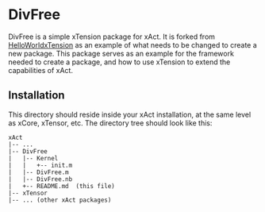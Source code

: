 DivFree
=======

DivFree is a simple xTension package for xAct.
It is forked from [HelloWorldxTension](https://github.com/xAct-contrib/HelloWorldxTension) as an example
of what needs to be changed to create a new package.
This package serves as an example for the framework
needed to create a package, and how to use xTension
to extend the capabilities of xAct.

Installation
------------
This directory should reside inside your xAct installation,
at the same level as xCore, xTensor, etc.
The directory tree should look like this:
```
xAct
|-- ...
|-- DivFree
|   |-- Kernel
|   |   +-- init.m
|   |-- DivFree.m
|   |-- DivFree.nb
|   +-- README.md  (this file)
|-- xTensor
|-- ... (other xAct packages)
```
